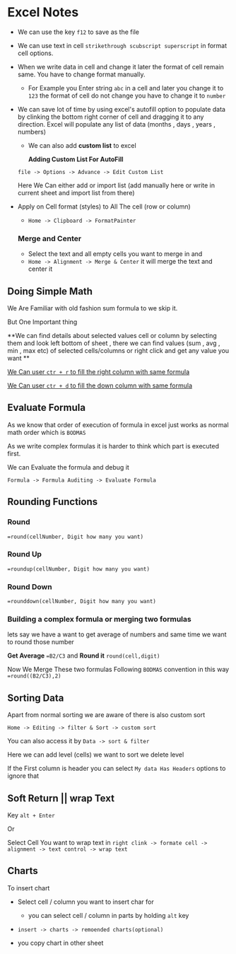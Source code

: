 # Excel Notes

- We can use the key `f12` to save as the file

- We can use text in cell `strikethrough scubscript superscript` in format cell options.

- When we write data in cell and change it later the format of cell remain same. You have to change format manually.

  - For Example you Enter string `abc` in a cell and later you change it to `123` the format of cell do not change you have to change it to `number`

- We can save lot of time by using excel's autofill option to populate data by clinking the bottom right corner of cell and dragging it to any direction. Excel will populate any list of data (months , days , years , numbers) 

  - We can also add **custom list** to excel 

     **Adding Custom List For AutoFill**

  `file -> Options -> Advance -> Edit Custom List`

  Here We Can either add or import list (add manually here or write in current sheet and import list from there)

- Apply on Cell format (styles) to All The cell (row or column)

  - `Home -> Clipboard -> FormatPainter`

  ### Merge and Center 

  - Select the text and all empty cells you want to merge in and 
  - `Home -> Alignment -> Merge & Center` it will merge the text and center it 

## Doing Simple Math

We Are Familiar with old fashion sum formula to we skip it.

But One Important thing 

**We can find details about selected values cell or column by selecting them and look left bottom of sheet , there we can find values (sum , avg , min , max etc) of selected cells/columns or right click and get any value you want **

<u>We Can user `ctr + r` to fill the right column with same formula </u>

<u>We Can user `ctr + d` to fill the down column with same formula </u>

## Evaluate Formula 

As we know that order of execution of formula in excel just works as normal math order which is `BODMAS`

As we write complex formulas it is harder to think which part is executed first.

We can Evaluate the formula and debug it 

`Formula -> Formula Auditing -> Evaluate Formula`

## Rounding Functions 

### Round 

`=round(cellNumber, Digit how many you want)`

### Round Up

`=roundup(cellNumber, Digit how many you want)`

### Round Down

`=rounddown(cellNumber, Digit how many you want)`

### Building a complex formula or merging two formulas 

lets say we have a want to get average of numbers and same time we want to round those number 

**Get Average** `=B2/C3` and **Round it** `round(cell,digit)`

Now We Merge These two formulas Following `BODMAS` convention  in this way `=round((B2/C3),2)`

## Sorting Data

Apart from normal sorting we are aware of there is also custom sort

 `Home -> Editing -> filter & Sort -> custom sort`  

You can also access it by  `Data -> sort & filter`

Here we can add level (cells) we want to sort we delete level 

If the First column is header you can select `My data Has Headers` options to ignore that

## Soft Return || wrap Text

Key `alt + Enter`

Or

Select Cell You want to wrap text in `right clink -> formate cell -> alignment -> text control -> wrap text`

## Charts 

To insert chart 

- Select cell / column you want to insert char for 

  - you can select cell / column in parts by holding `alt` key

- `insert -> charts -> remoended charts(optional)`

- you copy chart in other sheet

   